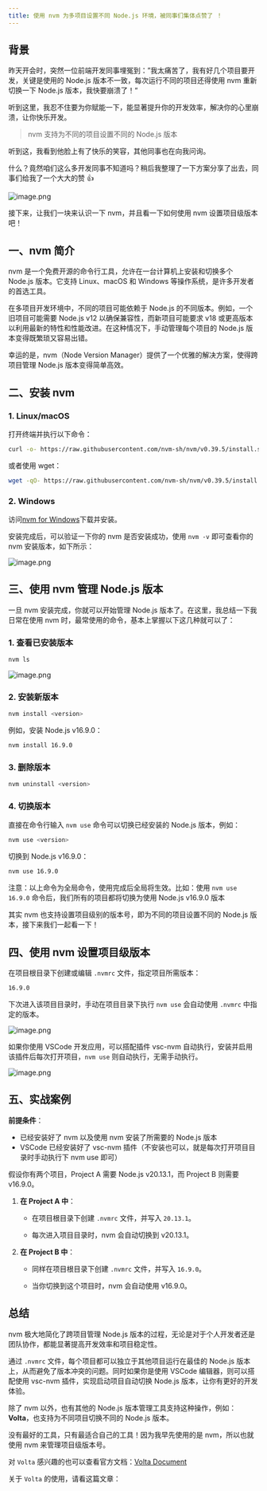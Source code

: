 ```yaml
---
title: 使用 nvm 为多项目设置不同 Node.js 环境，被同事们集体点赞了 ！
---
```


## 背景

昨天开会时，突然一位前端开发同事埋冤到：”我太痛苦了，我有好几个项目要开发，关键是使用的 Node.js 版本不一致，每次运行不同的项目还得使用 nvm 重新切换一下 Node.js 版本，我快要崩溃了！“

听到这里，我忍不住要为你赋能一下，能显著提升你的开发效率，解决你的心里崩溃，让你快乐开发。

> nvm 支持为不同的项目设置不同的 Node.js 版本

听到这，我看到他脸上有了快乐的笑容，其他同事也在向我问询。

什么？竟然咱们这么多开发同事不知道吗？稍后我整理了一下方案分享了出去，同事们给我了一个大大的赞 👍

![image.png](https://p0-xtjj-private.juejin.cn/tos-cn-i-73owjymdk6/ad8998c87e2648488171cae1fe0745cd~tplv-73owjymdk6-jj-mark-v1:0:0:0:0:5o6Y6YeR5oqA5pyv56S-5Yy6IEAgYW55dXA=:q75.awebp?policy=eyJ2bSI6MywidWlkIjoiNDIzMDU3NjQ3MjU4OTk3NiJ9&rk3s=f64ab15b&x-orig-authkey=f32326d3454f2ac7e96d3d06cdbb035152127018&x-orig-expires=1726119648&x-orig-sign=puPQFTWTzwEe0ZvBuecnuUVwogE%3D)

接下来，让我们一块来认识一下 nvm，并且看一下如何使用 nvm 设置项目级版本吧！

## 一、nvm 简介

nvm 是一个免费开源的命令行工具，允许在一台计算机上安装和切换多个 Node.js 版本。它支持 Linux、macOS 和 Windows 等操作系统，是许多开发者的首选工具。

在多项目开发环境中，不同的项目可能依赖于 Node.js 的不同版本。例如，一个旧项目可能需要 Node.js v12 以确保兼容性，而新项目可能要求 v18 或更高版本以利用最新的特性和性能改进。在这种情况下，手动管理每个项目的 Node.js 版本变得既繁琐又容易出错。

幸运的是，nvm（Node Version Manager）提供了一个优雅的解决方案，使得跨项目管理 Node.js 版本变得简单高效。

## 二、安装 nvm

### 1. Linux/macOS

打开终端并执行以下命令：

```bash
curl -o- https://raw.githubusercontent.com/nvm-sh/nvm/v0.39.5/install.sh | bash
```

或者使用 wget：

```bash
wget -qO- https://raw.githubusercontent.com/nvm-sh/nvm/v0.39.5/install.sh | bash
```

### 2. Windows

访问[nvm for Windows](https://github.com/coreybutler/nvm-windows/releases)下载并安装。

安装完成后，可以验证一下你的 nvm 是否安装成功，使用 `nvm -v` 即可查看你的 nvm 安装版本，如下所示：

![image.png](https://p0-xtjj-private.juejin.cn/tos-cn-i-73owjymdk6/6218fb9582a64bad9d3b5a0426a23b1f~tplv-73owjymdk6-jj-mark-v1:0:0:0:0:5o6Y6YeR5oqA5pyv56S-5Yy6IEAgYW55dXA=:q75.awebp?policy=eyJ2bSI6MywidWlkIjoiNDIzMDU3NjQ3MjU4OTk3NiJ9&rk3s=f64ab15b&x-orig-authkey=f32326d3454f2ac7e96d3d06cdbb035152127018&x-orig-expires=1726119648&x-orig-sign=8Cui8crmrevPvjk2s7bWwQoSLxE%3D)

## 三、使用 nvm 管理 Node.js 版本

一旦 nvm 安装完成，你就可以开始管理 Node.js 版本了。在这里，我总结一下我日常在使用 nvm 时，最常使用的命令，基本上掌握以下这几种就可以了：

### 1. 查看已安装版本

```bash
nvm ls
```

![image.png](https://p0-xtjj-private.juejin.cn/tos-cn-i-73owjymdk6/3d4f60190f7643fc843dd9ec7c828266~tplv-73owjymdk6-jj-mark-v1:0:0:0:0:5o6Y6YeR5oqA5pyv56S-5Yy6IEAgYW55dXA=:q75.awebp?policy=eyJ2bSI6MywidWlkIjoiNDIzMDU3NjQ3MjU4OTk3NiJ9&rk3s=f64ab15b&x-orig-authkey=f32326d3454f2ac7e96d3d06cdbb035152127018&x-orig-expires=1726119648&x-orig-sign=RDAeL2e4YzA0di4TkgLUMXjyQt8%3D)

### 2. 安装新版本

```bash
nvm install <version>
```

例如，安装 Node.js v16.9.0：

```bash
nvm install 16.9.0
```

### 3. 删除版本

```bash
nvm uninstall <version>
```

### 4. 切换版本

直接在命令行输入 `nvm use` 命令可以切换已经安装的 Node.js 版本，例如：

```bash
nvm use <version>
```

切换到 Node.js v16.9.0：

```bash
nvm use 16.9.0
```

注意：以上命令为全局命令，使用完成后全局将生效。比如：使用 `nvm use 16.9.0` 命令后，我们所有的项目都将切换为使用 Node.js v16.9.0 版本

其实 nvm 也支持设置项目级别的版本号，即为不同的项目设置不同的 Node.js 版本，接下来我们一起看一下！

## 四、使用 nvm 设置项目级版本

在项目根目录下创建或编辑 `.nvmrc` 文件，指定项目所需版本：

```bash
16.9.0
```

下次进入该项目目录时，手动在项目目录下执行 `nvm use` 会自动使用 `.nvmrc` 中指定的版本。

![image.png](https://p0-xtjj-private.juejin.cn/tos-cn-i-73owjymdk6/5df9431c09284e97813782674f8acc95~tplv-73owjymdk6-jj-mark-v1:0:0:0:0:5o6Y6YeR5oqA5pyv56S-5Yy6IEAgYW55dXA=:q75.awebp?policy=eyJ2bSI6MywidWlkIjoiNDIzMDU3NjQ3MjU4OTk3NiJ9&rk3s=f64ab15b&x-orig-authkey=f32326d3454f2ac7e96d3d06cdbb035152127018&x-orig-expires=1726119648&x-orig-sign=pz3aHsefQLd%2BklCmzhUw5XEflys%3D)

如果你使用 VSCode 开发应用，可以搭配插件 vsc-nvm 自动执行，安装并启用该插件后每次打开项目，`nvm use` 则自动执行，无需手动执行。

![image.png](https://p0-xtjj-private.juejin.cn/tos-cn-i-73owjymdk6/8cb4c14e05114533b3cdb45e5bc2d304~tplv-73owjymdk6-jj-mark-v1:0:0:0:0:5o6Y6YeR5oqA5pyv56S-5Yy6IEAgYW55dXA=:q75.awebp?policy=eyJ2bSI6MywidWlkIjoiNDIzMDU3NjQ3MjU4OTk3NiJ9&rk3s=f64ab15b&x-orig-authkey=f32326d3454f2ac7e96d3d06cdbb035152127018&x-orig-expires=1726119648&x-orig-sign=JTACEUU1JCaovt4QoVVdJcYNKag%3D)

## 五、实战案例

**前提条件**：

- 已经安装好了 nvm 以及使用 nvm 安装了所需要的 Node.js 版本
- VSCode 已经安装好了 vsc-nvm 插件（不安装也可以，就是每次打开项目目录时手动执行下 nvm use 即可）

假设你有两个项目，Project A 需要 Node.js v20.13.1，而 Project B 则需要 v16.9.0。

1. **在 Project A 中**：

   - 在项目根目录下创建 `.nvmrc` 文件，并写入 `20.13.1`。

   - 每次进入项目目录时，nvm 会自动切换到 v20.13.1。

2. **在 Project B 中**：

   - 同样在项目根目录下创建 `.nvmrc` 文件，并写入 `16.9.0`。

   - 当你切换到这个项目时，nvm 会自动使用 v16.9.0。

## 总结

nvm 极大地简化了跨项目管理 Node.js 版本的过程，无论是对于个人开发者还是团队协作，都能显著提高开发效率和项目稳定性。

通过 `.nvmrc` 文件，每个项目都可以独立于其他项目运行在最佳的 Node.js 版本上，从而避免了版本冲突的问题。同时如果你是使用 VSCode 编辑器，则可以搭配使用 vsc-nvm 插件，实现启动项目自动切换 Node.js 版本，让你有更好的开发体验。

除了 nvm 以外，也有其他的 Node.js 版本管理工具支持这种操作，例如：**Volta**，也支持为不同项目切换不同的 Node.js 版本。

没有最好的工具，只有最适合自己的工具！因为我早先使用的是 nvm，所以也就使用 nvm 来管理项目级版本号。

对 `Volta` 感兴趣的也可以查看官方文档：[Volta Document](https://volta.sh/)

关于 `Volta` 的使用，请看这篇文章：

<ArticleFooter link="https://juejin.cn/post/7392070976060866596" />
